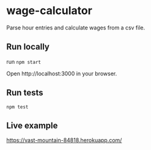 # wage-calculator
Parse hour entries and calculate wages from a csv file.

## Run locally
run `npm start`

Open http://localhost:3000 in your browser.

## Run tests
`npm test`

## Live example
https://vast-mountain-84818.herokuapp.com/
